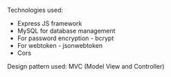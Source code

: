 Technologies used:

- Express JS framework
- MySQL for database management
- For password encryption - bcrypt
- For webtoken - jsonwebtoken
- Cors

Design pattern used: MVC (Model View and Controller)